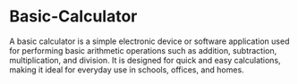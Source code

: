 # Basic-Calculator
A basic calculator is a simple electronic device or software application used for performing basic arithmetic operations such as addition, subtraction, multiplication, and division. It is designed for quick and easy calculations, making it ideal for everyday use in schools, offices, and homes.
